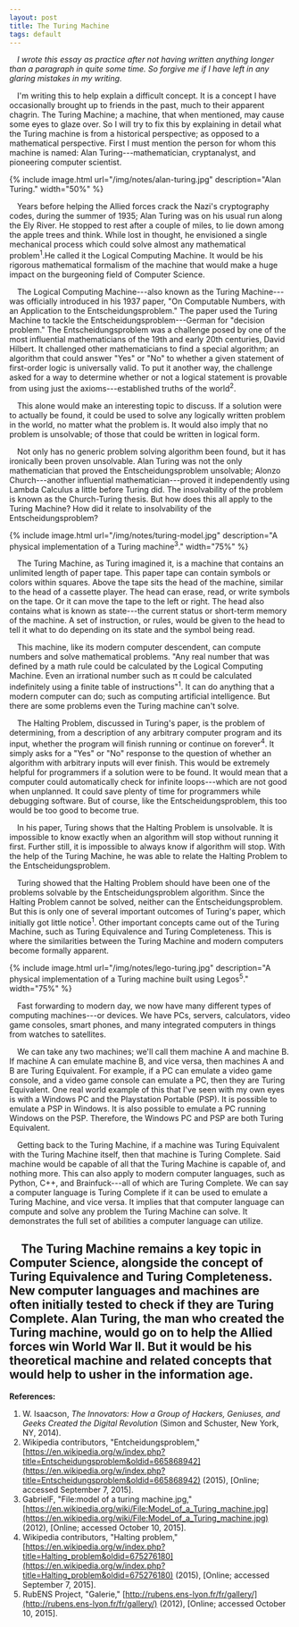 ```yaml
---
layout: post
title: The Turing Machine
tags: default
---
```

&emsp;*I wrote this essay as practice after not having written anything longer than a paragraph in quite some time.  So forgive me if I have left in any glaring mistakes in my writing.*

&emsp;I'm writing this to help explain a difficult concept.  It is a concept I have occasionally brought up to friends in the past, much to their apparent chagrin.  The Turing Machine; a machine, that when mentioned, may cause some eyes to glaze over.  So I will try to fix this by explaining in detail what the Turing machine is from a historical perspective; as opposed to a mathematical perspective.  First I must mention the person for whom this machine is named: Alan Turing---mathematician, cryptanalyst, and pioneering computer scientist.

{% include image.html url="/img/notes/alan-turing.jpg" description="Alan Turing." width="50%" %}

&emsp;Years before helping the Allied forces crack the Nazi's cryptography codes, during the summer of 1935; Alan Turing was on his usual run along the Ely River.  He stopped to rest after a couple of miles, to lie down among the apple trees and think.  While lost in thought, he envisioned a single mechanical process which could solve almost any mathematical problem<sup>1</sup>.He called it the Logical Computing Machine.  It would be his rigorous mathematical formalism of the machine that would make a huge impact on the burgeoning field of Computer Science.  

&emsp;The Logical Computing Machine---also known as the Turing Machine---was officially introduced in his 1937 paper, "On Computable Numbers, with an Application to the Entscheidungsproblem."  The paper used the Turing Machine to tackle the Entscheidungsproblem---German for "decision problem."  The Entscheidungsproblem was a challenge posed by one of the most influential mathematicians of the 19th and early 20th centuries, David Hilbert.  It challenged other mathematicians to find a special algorithm; an algorithm that could answer "Yes" or "No" to whether a given statement of first-order logic is universally valid.  To put it another way, the challenge asked for a way to determine whether or not a logical statement is provable from using just the axioms---established truths of the world<sup>2</sup>.

&emsp;This alone would make an interesting topic to discuss.  If a solution were to actually be found, it could be used to solve any logically written problem in the world, no matter what the problem is.  It would also imply that no problem is unsolvable; of those that could be written in logical form.  

&emsp;Not only has no generic problem solving algorithm been found, but it has ironically been proven unsolvable.  Alan Turing was not the only mathematician that proved the Entscheidungsproblem unsolvable; Alonzo Church---another influential mathematician---proved it independently using Lambda Calculus a little before Turing did.  The insolvability of the problem is known as the Church-Turing thesis.  But how does this all apply to the Turing Machine?  How did it relate to insolvability of the Entscheidungsproblem?

{% include image.html url="/img/notes/turing-model.jpg" description="A physical implementation of a Turing machine<sup>3</sup>." width="75%" %}

&emsp;The Turing Machine, as Turing imagined it, is a machine that contains an unlimited length of paper tape.  This paper tape can contain symbols or colors within squares.  Above the tape sits the head of the machine, similar to the head of a cassette player.  The head can erase, read, or write symbols on the tape.  Or it can move the tape to the left or right.  The head also contains what is known as state---the current status or short-term memory of the machine.  A set of instruction, or rules, would be given to the head to tell it what to do depending on its state and the symbol being read.

&emsp;This machine, like its modern computer descendent, can compute numbers and solve mathematical problems.  "Any real number that was defined by a math rule could be calculated by the Logical Computing Machine.  Even an irrational number such as &pi; could be calculated indefinitely using a finite table of instructions"<sup>1</sup>.  It can do anything that a modern computer can do; such as computing artificial intelligence.  But there are some problems even the Turing machine can't solve.

&emsp;The Halting Problem, discussed in Turing's paper, is the problem of determining, from a description of any arbitrary computer program and its input, whether the program will finish running or continue on forever<sup>4</sup>.  It simply asks for a "Yes" or "No" response to the question of whether an algorithm with arbitrary inputs will ever finish.  This would be extremely helpful for programmers if a solution were to be found.  It would mean that a computer could automatically check for infinite loops---which are not good when unplanned.  It could save plenty of time for programmers while debugging software.  But of course, like the Entscheidungsproblem, this too would be too good to become true.

&emsp;In his paper, Turing shows that the Halting Problem is unsolvable.  It is impossible to know exactly when an algorithm will stop without running it first.  Further still, it is impossible to always know if algorithm will stop.  With the help of the Turing Machine, he was able to relate the Halting Problem to the Entscheidungsproblem.

&emsp;Turing showed that the Halting Problem should have been one of the problems solvable by the Entscheidungsproblem algorithm.  Since the Halting Problem cannot be solved, neither can the Entscheidungsproblem.  But this is only one of several important outcomes of Turing's paper, which initially got little notice<sup>1</sup>.  Other important concepts came out of the Turing Machine, such as Turing Equivalence and Turing Completeness.  This is where the similarities between the Turing Machine and modern computers become formally apparent.  

{% include image.html url="/img/notes/lego-turing.jpg" description="A physical implementation of a Turing machine built using Legos<sup>5</sup>." width="75%" %}

&emsp;Fast forwarding to modern day, we now have many different types of computing machines---or devices.  We have PCs, servers, calculators, video game consoles, smart phones, and many integrated computers in things from watches to satellites.

&emsp;We can take any two machines; we'll call them machine A and machine B.  If machine A can emulate machine B, and vice versa, then machines A and B are Turing Equivalent.   For example, if a PC can emulate a video game console, and a video game console can emulate a PC, then they are Turing Equivalent.  One real world example of this that I've seen with my own eyes is with a Windows PC and the Playstation Portable (PSP).  It is possible to emulate a PSP in Windows.  It is also possible to emulate a PC running Windows on the PSP.  Therefore, the Windows PC and PSP are both Turing Equivalent.

&emsp;Getting back to the Turing Machine, if a machine was Turing Equivalent with the Turing Machine itself, then that machine is Turing Complete.  Said machine would be capable of all that the Turing Machine is capable of, and nothing more.  This can also apply to modern computer languages, such as Python, C++, and Brainfuck---all of which are Turing Complete.  We can say a computer language is Turing Complete if it can be used to emulate a Turing Machine, and vice versa.  It implies that that computer language can compute and solve any problem the Turing Machine can solve.  It demonstrates the full set of abilities a computer language can utilize.

&emsp;The Turing Machine remains a key topic in Computer Science, alongside the concept of Turing Equivalence and Turing Completeness.  New computer languages and machines are often initially tested to check if they are Turing Complete.  Alan Turing, the man who created the Turing machine, would go on to help the Allied forces win World War II.  But it would be his theoretical machine and related concepts that would help to usher in the information age.
--------

**References:**

1. W. Isaacson, *The Innovators: How a Group of Hackers, Geniuses, and Geeks Created the Digital Revolution* (Simon and Schuster, New York, NY, 2014).
2. Wikipedia contributors, "Entcheidungsproblem," [https://en.wikipedia.org/w/index.php?title=Entscheidungsproblem&oldid=665868942](https://en.wikipedia.org/w/index.php?title=Entscheidungsproblem&oldid=665868942) (2015), \[Online; accessed September 7, 2015\].
3. GabrielF, "File:model of a turing machine.jpg," [https://en.wikipedia.org/wiki/File:Model_of_a_Turing_machine.jpg](https://en.wikipedia.org/wiki/File:Model_of_a_Turing_machine.jpg) (2012), \[Online; accessed October 10, 2015\].
4. Wikipedia contributors, "Halting problem," [https://en.wikipedia.org/w/index.php?title=Halting_problem&oldid=675276180](https://en.wikipedia.org/w/index.php?title=Halting_problem&oldid=675276180) (2015), \[Online; accessed September 7, 2015\].
5. RubENS Project, "Galerie," [http://rubens.ens-lyon.fr/fr/gallery/](http://rubens.ens-lyon.fr/fr/gallery/) (2012), \[Online; accessed October 10, 2015\].